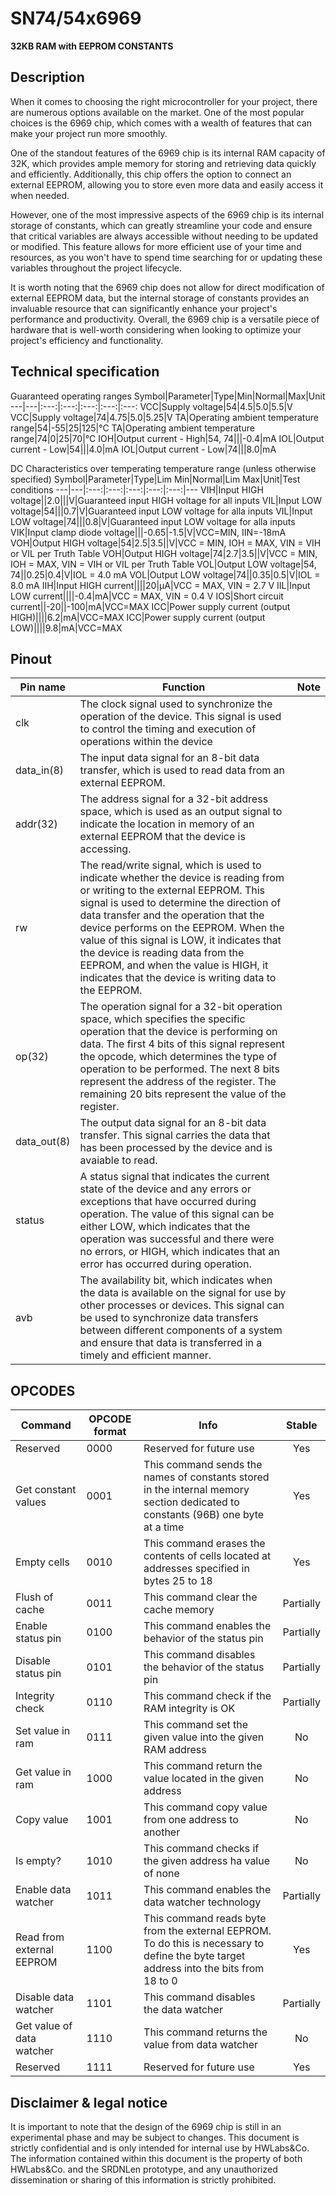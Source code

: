# SN74/54x6969
**32KB RAM with EEPROM CONSTANTS**

## Description
When it comes to choosing the right microcontroller for your project, there are numerous options available on the market. One of the most popular choices is the 6969 
chip, which comes with a wealth of features that can make your project run more smoothly.

One of the standout features of the 6969 chip is its internal RAM capacity of 32K, which provides ample memory for storing and retrieving data quickly and 
efficiently. Additionally, this chip offers the option to connect an external EEPROM, allowing you to store even more data and easily access it when needed.

However, one of the most impressive aspects of the 6969 chip is its internal storage of constants, which can greatly streamline your code and ensure that critical 
variables are always accessible without needing to be updated or modified. This feature allows for more efficient use of your time and resources, as you won't have to
spend time searching for or updating these variables throughout the project lifecycle.

It is worth noting that the 6969 chip does not allow for direct modification of external EEPROM data, but the internal storage of constants provides an invaluable 
resource that can significantly enhance your project's performance and productivity. Overall, the 6969 chip is a versatile piece of hardware that is well-worth 
considering when looking to optimize your project's efficiency and functionality.

## Technical specification
Guaranteed operating ranges
Symbol|Parameter|Type|Min|Normal|Max|Unit
---|---|:---:|:---:|:---:|:---:|:---:
VCC|Supply voltage|54|4.5|5.0|5.5|V
VCC|Supply voltage|74|4.75|5.0|5.25|V
TA|Operating ambient temperature range|54|-55|25|125|°C
TA|Operating ambient temperature range|74|0|25|70|°C
IOH|Output current - High|54, 74|||-0.4|mA
IOL|Output current - Low|54|||4.0|mA
IOL|Output current - Low|74|||8.0|mA

DC Characteristics over temperating temperature range (unless otherwise specified)
Symbol|Parameter|Type|Lim Min|Normal|Lim Max|Unit|Test conditions
---|---|:---:|:---:|:---:|:---:|:---:|---
VIH|Input HIGH voltage||2.0|||V|Guaranteed input HIGH voltage for all inputs
VIL|Input LOW voltage|54|||0.7|V|Guaranteed input LOW voltage for alla inputs
VIL|Input LOW voltage|74|||0.8|V|Guaranteed input LOW voltage for alla inputs
VIK|Input clamp diode voltage|||-0.65|-1.5|V|VCC=MIN, IIN=-18mA
VOH|Output HIGH voltage|54|2.5|3.5||V|VCC = MIN, IOH = MAX, VIN = VIH or VIL per Truth Table
VOH|Output HIGH voltage|74|2.7|3.5||V|VCC = MIN, IOH = MAX, VIN = VIH or VIL per Truth Table
VOL|Output LOW voltage|54, 74||0.25|0.4|V|IOL = 4.0 mA
VOL|Output LOW voltage|74||0.35|0.5|V|IOL = 8.0 mA
IIH|Input HIGH current||||20|μA|VCC = MAX, VIN = 2.7 V
IIL|Input LOW current||||-0.4|mA|VCC = MAX, VIN = 0.4 V
IOS|Short circuit current||-20||-100|mA|VCC=MAX
ICC|Power supply current (output HIGH)||||6.2|mA|VCC=MAX
ICC|Power supply current (output LOW)||||9.8|mA|VCC=MAX

## Pinout
Pin name|Function|Note
---|---|---
clk|The clock signal used to synchronize the operation of the device. This signal is used to control the timing and execution of operations within the device|
data_in(8)|The input data signal for an 8-bit data transfer, which is used to read data from an external EEPROM.
addr(32)|The address signal for a 32-bit address space, which is used as an output signal to indicate the location in memory of an external EEPROM that the device is accessing.
rw|The read/write signal, which is used to indicate whether the device is reading from or writing to the external EEPROM. This signal is used to determine the  direction of data transfer and the operation that the device performs on the EEPROM. When the value of this signal is LOW, it indicates that the device is reading data from the EEPROM, and when the value is HIGH, it indicates that the device is writing data to the EEPROM.
op(32)|The operation signal for a 32-bit operation space, which specifies the specific operation that the device is performing on data. The first 4 bits of this  signal represent the opcode, which determines the type of operation to be performed. The next 8 bits represent the address of the register. The remaining 20 bits represent the value of the register.
data_out(8)|The output data signal for an 8-bit data transfer. This  signal carries the data that has been processed by the device and is avaiable to read.
status|A status signal that indicates the current state of the device and any errors or exceptions that have occurred during operation. The value of this signal can be either LOW, which indicates that the operation was successful and there were no errors, or HIGH, which indicates that an error has occurred during operation.
avb|The availability bit, which indicates when the data is available on the signal for use by other processes or devices. This signal can be used to synchronize data  transfers between different components of a system and ensure that data is transferred in a timely and efficient manner.

## OPCODES
Command|OPCODE format|Info|Stable
---|---|---|:---:
Reserved|0000|Reserved for future use|Yes
Get constant values|0001|This command sends the names of constants stored in the internal memory section dedicated to constants (96B) one byte at a time|Yes
Empty cells|0010|This command erases the contents of cells located at addresses specified in bytes 25 to 18|Yes
Flush of cache|0011|This command clear the cache memory|Partially
Enable status pin|0100|This command enables the behavior of the status pin|Partially
Disable status pin|0101|This command disables the behavior of the status pin|Partially
Integrity check|0110|This command check if the RAM integrity is OK|Partially
Set value in ram|0111|This command set the given value into the given RAM address|No
Get value in ram|1000|This command return the value located in the given address|No
Copy value|1001|This command copy value from one address to another|No
Is empty?|1010|This command checks if the given address ha value of none|No
Enable data watcher|1011|This command enables the data watcher technology|Partially
Read from external EEPROM|1100|This command reads byte from the external EEPROM. To do this is necessary to define the byte target address into the bits from 18 to 0|Yes
Disable data watcher|1101|This command disables the data watcher|Partially
Get value of data watcher|1110|This command returns the value from data watcher|No
Reserved|1111|Reserved for future use|Yes

## Disclaimer & legal notice
It is important to note that the design of the 6969 chip is still in an experimental phase and may be subject to changes. This document is strictly confidential and 
is only intended for internal use by HWLabs&Co. The information contained within this document is the property of both HWLabs&Co. and the SRDNLen prototype, and any 
unauthorized dissemination or sharing of this information is strictly prohibited.
